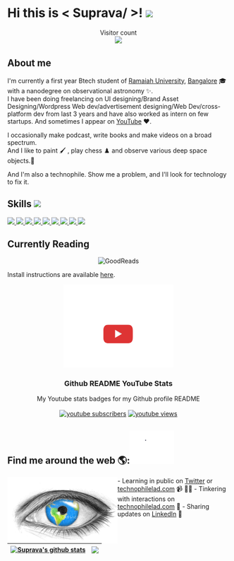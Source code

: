 <h1> Hi this is < Suprava/ >! <img src = "https://raw.githubusercontent.com/MartinHeinz/MartinHeinz/master/wave.gif" width = 30px> </h1>
  
<p align='center'>
</p>

<p align="center"> 
  Visitor count<br>
  <img src="https://profile-counter.glitch.me/iamsuprava/count.svg" />
</p>
   
## About me

I'm currently a first year Btech student of [Ramaiah University](https://www.msruas.ac.in/), [Bangalore](https://en.wikipedia.org/wiki/Bangalore) :mortar_board: with a nanodegree on observational astronomy :sparkles:.<br> 
I have been doing freelancing on UI designing/Brand Asset Designing/Wordpress Web dev/advertisement designing/Web Dev/cross-platform dev from last 3 years and have also worked as intern on few startups. And sometimes I appear on [YouTube](https://www.youtube.com/c/technophilelad) :heart:.

I occasionally  make podcast, write books and make videos on a broad spectrum. <br>
And I like to paint 🖌️ , play chess ♟️ and observe various deep space objects.🔭

And I'm also a technophile. Show me a problem, and I'll look for technology to fix it.  
  
<h2> Skills <img src = "https://media2.giphy.com/media/QssGEmpkyEOhBCb7e1/giphy.gif?cid=ecf05e47a0n3gi1bfqntqmob8g9aid1oyj2wr3ds3mg700bl&rid=giphy.gif" width = 32px> </h2>
<a href= https://github.com/Aditya664?tab=repositories&q=&type=&language=python&sort= > <img width ='32px' src ='https://raw.githubusercontent.com/rahulbanerjee26/githubAboutMeGenerator/main/icons/python.svg'> </a>
<a href= https://github.com/Aditya664?tab=repositories&q=&type=&language=reactjs&sort= > <img width ='32px' src ='https://raw.githubusercontent.com/rahulbanerjee26/githubAboutMeGenerator/main/icons/reactjs.svg'> </a>
<a href= https://github.com/Aditya664?tab=repositories&q=&type=&language=javascript&sort= > <img width ='32px' src ='https://raw.githubusercontent.com/rahulbanerjee26/githubAboutMeGenerator/main/icons/javascript.svg'> </a>
<a href= https://github.com/Aditya664?tab=repositories&q=&type=&language=c&sort= > <img width ='32px' src ='https://raw.githubusercontent.com/rahulbanerjee26/githubAboutMeGenerator/main/icons/c.svg'> </a>
<a href= https://github.com/Aditya664?tab=repositories&q=&type=&language=cpp&sort= > <img width ='32px' src ='https://raw.githubusercontent.com/rahulbanerjee26/githubAboutMeGenerator/main/icons/cpp.svg'> </a>
<a href= https://github.com/Aditya664?tab=repositories&q=&type=&language=css&sort= > <img width ='32px' src ='https://raw.githubusercontent.com/rahulbanerjee26/githubAboutMeGenerator/main/icons/css.svg'> </a>
<a href= https://github.com/Aditya664?tab=repositories&q=&type=&language=html&sort= > <img width ='32px' src ='https://raw.githubusercontent.com/rahulbanerjee26/githubAboutMeGenerator/main/icons/html.svg'> </a>
<a href= https://github.com/Aditya664?tab=repositories&q=&type=&language=android&sort= > <img width ='32px' src ='https://raw.githubusercontent.com/rahulbanerjee26/githubAboutMeGenerator/main/icons/android.svg'> </a>
<a href= https://github.com/Aditya664?tab=repositories&q=&type=&language=csharp&sort= > <img width ='32px' src ='https://raw.githubusercontent.com/rahulbanerjee26/githubAboutMeGenerator/main/icons/csharp.svg'> </a>
  
  ## Currently Reading

<p align="center">
  <img src="https://goodreads-readme.vercel.app/api/book" alt="GoodReads"/>
</p>


Install instructions are available [here](https://github.com/thefr1nge/goodreads-readme/blob/master/SetUp.md).
  
  

  <p align="center">
  <img src="https://raw.githubusercontent.com/iamsuprava/iamsuprava/main/H0uT.gif" width="250px"/>
   
  <h3 align="center">Github README YouTube Stats</h3>

  <p align="center">
   My Youtube stats badges for my Github profile README
    <br />
    <br />
    <a href="https://www.youtube.com/channel/UCVHYzAiEdFpPKiOsTtJ_Hsg?sub_confirmation=1">
      <img alt="youtube subscribers" title="Subscribe to my YouTube channel" src="https://github-readme-youtube-stats.herokuapp.com/subscribers/index.php?id=UCVHYzAiEdFpPKiOsTtJ_Hsg&key=AIzaSyCsypbCpBjEZkw_TimsE2qUMaSjC_1xEJQ"/></a> 
    <a href="https://www.youtube.com/channel/UCVHYzAiEdFpPKiOsTtJ_Hsg">
      <img alt="youtube views" title="YouTube views" src="https://github-readme-youtube-stats.herokuapp.com/views/index.php?id=UCVHYzAiEdFpPKiOsTtJ_Hsg&key=AIzaSyCsypbCpBjEZkw_TimsE2qUMaSjC_1xEJQ"/></a>
 
  </p>
</p>



  <H2> Find me around the web 🌎:<img src='https://raw.githubusercontent.com/iamsuprava/iamsuprava/main/QMOl.gif' width="100px"></H2> 
  <a href="https://github.com/sponsors/iamsuprava"><img align="left" width="250" height="150" src="https://raw.githubusercontent.com/iamsuprava/iamsuprava/main/ZOxl.gif"></a>
- Learning in public on <a href="https://twitter.com/suprava_saha">Twitter</a> or <a href="https://technophilelad.com/">technophilelad.com</a> 📹 ✍🏾
- Tinkering with interactions on <a href="https://technophilelad.com/"> technophilelad.com</a> 🏓
- Sharing updates on <a href="https://www.linkedin.com/in/suprava-saha-6198921bb/">LinkedIn</a> 💼

| <a href="https://github.com/iamsuprava/github-readme-stats"><img align="center" src="https://github-readme-stats.vercel.app/api?username=iamsuprava&show_icons=true&include_all_commits=true&theme=buefy&hide_border=true" alt="Suprava's github stats" /></a> | <a href="https://github.com/iamsuprava/github-readme-stats"><img align="center" src="https://github-readme-stats.vercel.app/api/top-langs/?username=iamsuprava&layout=compact&theme=buefy&hide_border=true" /></a> |
| ------------- | ------------- |
<!--
**iamsuprava/iamsuprava** is a ✨ _special_ ✨ repository because its `README.md` (this file) appears on your GitHub profile.

Here are some ideas to get you started:

- 🔭 I’m currently working on ...
- 🌱 I’m currently learning ...
- 👯 I’m looking to collaborate on ...
- 🤔 I’m looking for help with ...
- 💬 Ask me about ...
- 📫 How to reach me: ...
- 😄 Pronouns: ...
- ⚡ Fun fact: ...
-->
